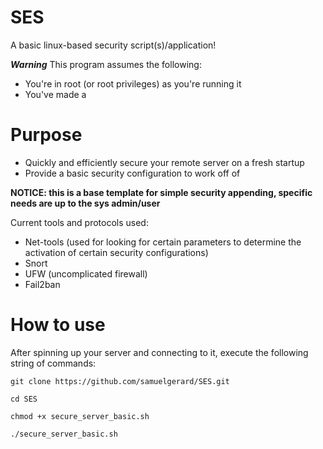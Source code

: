 # SES
A basic linux-based security script(s)/application!

***Warning***
This program assumes the following:
- You're in root (or root privileges) as you're running it
- You've made a

# Purpose
- Quickly and efficiently secure your remote server on a fresh startup
- Provide a basic security configuration to work off of

**NOTICE: this is a base template for simple security appending, specific needs are up to the sys admin/user**



Current tools and protocols used:
- Net-tools (used for looking for certain parameters to determine the activation of certain security configurations)
- Snort
- UFW (uncomplicated firewall)
- Fail2ban


# How to use
After spinning up your server and connecting to it, execute the following string of commands:

`git clone https://github.com/samuelgerard/SES.git`

`cd SES`

`chmod +x secure_server_basic.sh`

`./secure_server_basic.sh`
